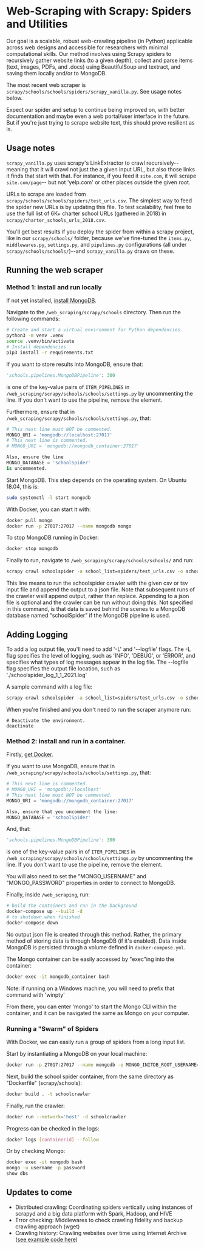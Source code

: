 # Web-Scraping with Scrapy: Spiders and Utilities
Our goal is a scalable, robust web-crawling pipeline (in Python) applicable across web designs and accessible for researchers with minimal computational skills. Our method involves using Scrapy spiders to recursively gather website links (to a given depth), collect and parse items (text, images, PDFs, and .docs) using BeautifulSoup and textract, and saving them locally and/or to MongoDB. 

The most recent web scraper is `scrapy/schools/schools/spiders/scrapy_vanilla.py`. See usage notes below.

Expect our spider and setup to continue being improved on, with better documentation and maybe even a web portal/user interface in the future. But if you're just trying to scrape website text, this should prove resilient as is.


## Usage notes
`scrapy_vanilla.py` uses scrapy's LinkExtractor to crawl recursively--meaning that it will crawl not just the a given input URL, but also those links it finds that start with that. For instance, if you feed it `site.com`, it will scrape `site.com/page`-- but not 'yelp.com' or other places outside the given root. 

URLs to scrape are loaded from `scrapy/schools/schools/spiders/test_urls.csv`. The simplest way to feed the spider new URLs is by updating this file. To test scalability, feel free to use the full list of 6K+ charter school URLs (gathered in 2018) in `scrapy/charter_schools_urls_2018.csv`. 

You'll get best results if you deploy the spider from within a scrapy project, like in our `scrapy/schools/` folder, because we've fine-tuned the `items.py`, `middlewares.py`, `settings.py`, and `pipelines.py` configurations (all under `scrapy/schools/schools/`)--and `scrapy_vanilla.py` draws on these.


## Running the web scraper

### Method 1: install and run locally

If not yet installed, [install MongoDB](https://docs.mongodb.com/manual/installation/).

Navigate to the `/web_scraping/scrapy/schools` directory.
Then run the following commands:
```bash
# Create and start a virtual environment for Python dependencies.
python3 -m venv .venv
source .venv/bin/activate
# Install dependencies.
pip3 install -r requirements.txt
```
If you want to store results into MongoDB, ensure that:

```python
'schools.pipelines.MongoDBPipeline': 300
```
is one of the key-value pairs of `ITEM_PIPELINES` in `/web_scraping/scrapy/schools/schools/settings.py` by uncommenting the line. If you don't want to use the pipeline, remove the element.

Furthermore, ensure that in `/web_scraping/scrapy/schools/schools/settings.py`, that:
```python
# This next line must NOT be commented.
MONGO_URI = 'mongodb://localhost:27017' 
# This next line is commented.
# MONGO_URI = 'mongodb://mongodb_container:27017'

Also, ensure the line
MONGO_DATABASE = 'schoolSpider'
is uncommented.
```
Start MongoDB. This step depends on the operating system. On Ubuntu 18.04, this is:
```bash
sudo systemctl -l start mongodb
```
With Docker, you can start it with:
```bash
docker pull mongo
docker run -p 27017:27017 --name mongodb mongo
```
To stop MongoDB running in Docker:
```bash
docker stop mongodb
```

Finally to run, navigate to `/web_scraping/scrapy/schools/schools/` and run:

```bash
scrapy crawl schoolspider -a school_list=spiders/test_urls.csv -o schoolspider_output.json
```

This line means to run the schoolspider crawler with the given csv or tsv input file
and append the output to a json file. Note that subsequent runs of the crawler wsill append output, rather than replace. 
Appending to a json file is optional and the crawler can be run without doing this. Not specified in this command, is that data is saved behind the scenes
to a MongoDB database named "schoolSpider" if the MongoDB pipeline is used.

## Adding Logging
To add a log output file, you'll need to add '-L' and '--logfile' flags. The -L flag specifies the level of logging, such as 'INFO', 'DEBUG', or 'ERROR', and specifies what types of log messages appear in the log file. The --logfile flag specifies the output file location, such as './schoolspider\_log\_1\_1\_2021.log'

A sample command with a log file:

```bash
scrapy crawl schoolspider -a school_list=spiders/test_urls.csv -o schoolspider_output.json -L INFO --logfile ../logs/schoolspider_log_4_13_2021.log
```

When you're finished and you don't need to run the scraper anymore run:
```
# Deactivate the environment.
deactivate
```

### Method 2: install and run in a container.

Firstly, [get Docker](https://docs.docker.com/get-docker/).

If you want to use MongoDB, ensure that in `/web_scraping/scrapy/schools/schools/settings.py`, that:
```python
# This next line is commented.
# MONGO_URI = 'mongodb://localhost' 
# This next line must NOT be commented.
MONGO_URI = 'mongodb://mongodb_container:27017'

Also, ensure that you uncomment the line:
MONGO_DATABASE = 'schoolSpider'
```
And, that:
```python
'schools.pipelines.MongoDBPipeline': 300
```
is one of the key-value pairs in of `ITEM_PIPELINES` in `/web_scraping/scrapy/schools/schools/settings.py` by uncommenting the line. If you don't want to use the pipeline, remove the element.

You will also need to set the "MONGO\_USERNAME" and "MONGO\_PASSWORD" properties in order to connect to MongoDB. 

Finally, inside `/web_scraping`, run:
```bash
# build the containers and run in the background
docker-compose up --build -d 
# to shutdown when finished
docker-compose down
```
No output json file is created through this method. Rather, the primary method of storing data is through MongoDB
(if it's enabled). Data inside MongoDB is persisted through a volume defined in `docker-compose.yml`.

The Mongo container can be easily accessed by "exec"ing into the container:
```bash
docker exec -it mongodb_container bash
```
Note: if running on a Windows machine, you will need to prefix that command with 'winpty'

From there, you can enter 'mongo' to start the Mongo CLI within the container, and it can be navigated the same as Mongo on your computer.

### Running a "Swarm" of Spiders

With Docker, we can easily run a group of spiders from a long input list.

Start by instantiating a MongoDB on your local machine:
```bash
docker run -p 27017:27017 --name mongodb -e MONGO_INITDB_ROOT_USERNAME=username -e MONGO_INITDB_ROOT_PASSWORD=password mongo
```

Next, build the school spider container, from the same directory as "Dockerfile" (scrapy/schools):
```bash
docker build . -t schoolcrawler
```

Finally, run the crawler:
```bash
docker run --network='host' -d schoolcrawler
```

Progress can be checked in the logs:
```bash
docker logs [containerid] --follow
```

Or by checking Mongo:
```bash
docker exec -it mongodb bash
mongo -u username -p password
show dbs
```


## Updates to come
- Distributed crawling: Coordinating spiders vertically using instances of scrapyd and a big data platform with Spark, Hadoop, and HIVE
- Error checking: Middlewares to check crawling fidelity and backup crawling approach (wget)
- Crawling history: Crawling websites over time using Internet Archive ([see example code here](http://sangaline.com/post/wayback-machine-scraper/))
